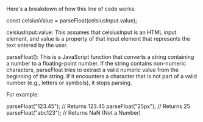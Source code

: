 Here's a breakdown of how this line of code works:

const celsiusValue = parseFloat(celsiusInput.value);

celsiusInput.value: This assumes that celsiusInput is an HTML input element, and value is a property of that input element that represents the text entered by the user.

parseFloat(): This is a JavaScript function that converts a string containing a number to a floating-point number. If the string contains non-numeric characters, parseFloat tries to extract a valid numeric value from the beginning of the string. If it encounters a character that is not part of a valid number (e.g., letters or symbols), it stops parsing.

For example:

parseFloat("123.45");   // Returns 123.45
parseFloat("25px");     // Returns 25
parseFloat("abc123");   // Returns NaN (Not a Number)
